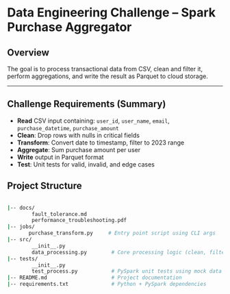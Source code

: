# Data Engineering Challenge – Spark Purchase Aggregator

##  Overview

The goal is to process transactional data from CSV, clean and filter it, perform aggregations, and write the result as Parquet to cloud storage.


---

## Challenge Requirements (Summary)

- **Read** CSV input containing: `user_id`, `user_name`, `email`, `purchase_datetime`, `purchase_amount`
- **Clean**: Drop rows with nulls in critical fields
- **Transform**: Convert date to timestamp, filter to 2023 range
- **Aggregate**: Sum purchase amount per user
- **Write** output in Parquet format
- **Test**: Unit tests for valid, invalid, and edge cases




## Project Structure

```bash

|-- docs/
        fault_tolerance.md
        performance_troubleshooting.pdf        
|-- jobs/
       purchase_transform.py     # Entry point script using CLI args
|-- src/
        __init__.py
        data_processing.py        # Core processing logic (clean, filter, aggregate)
|-- tests/
        __init__.py
        test_process.py           # PySpark unit tests using mock data
|-- README.md                     # Project documentation
|-- requirements.txt              # Python + PySpark dependencies
